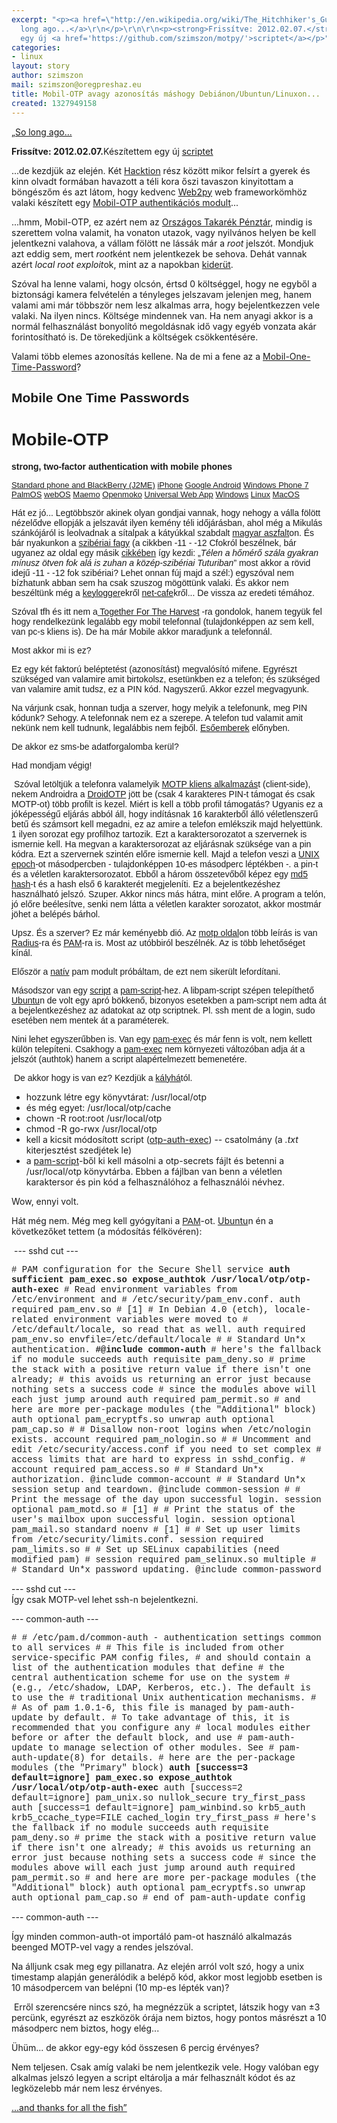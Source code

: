 ```yaml
---
excerpt: "<p><a href=\"http://en.wikipedia.org/wiki/The_Hitchhiker's_Guide_to_the_Galaxy\">„So
  long ago...</a>\r\n</p>\r\n\r\n<p><strong>Frissítve: 2012.02.07.</strong>Készítettem
  egy új <a href='https://github.com/szimszon/motpy/'>scriptet</a></p>"
categories:
- linux
layout: story
author: szimszon
mail: szimszon@oregpreshaz.eu
title: Mobil-OTP avagy azonosítás máshogy Debiánon/Ubuntun/Linuxon...
created: 1327949158
---
```

<p><a href="http://en.wikipedia.org/wiki/The_Hitchhiker's_Guide_to_the_Galaxy">„So long ago...</a>
</p>

<p><strong>Frissítve: 2012.02.07.</strong>Készítettem egy új <a href='https://github.com/szimszon/motpy/'>scriptet</a></p>
<p>...de kezdjük az elején. Két <a title="m1" href="http://tv.hir24.hu/musorinfo/sorozat/Hacktion/13394">Hacktion</a> rész között mikor felsírt a gyerek és kinn olvadt formában havazott a téli kora őszi tavaszon kinyitottam a böngészőm és azt látom, hogy kedvenc <a title="Web2py" href="http://web2py.com/">Web2py</a> web frameworkömhöz valaki készített egy <a href="https://groups.google.com/forum/#!topic/web2py/KrCzcTGYNIQ">Mobil-OTP authentikációs modult</a>...
</p>
<p>...hmm, Mobil-OTP, ez azért nem az <a title="OTP" href="https://www.otpbank.hu/portal/hu/fooldal">Országos Takarék Pénztár</a>, mindig is szerettem volna valamit, ha vonaton utazok, vagy nyilvános helyen be kell jelentkezni valahova, a vállam fölött ne lássák már a <em>root</em> jelszót. Mondjuk azt eddig sem, mert <em>root</em>ként nem jelentkezek be sehova. Dehát vannak azért <em>local root exploit</em>ok, mint az a napokban <a href="http://hup.hu/cikkek/20120123/mempodipper_linux_local_root_exploit_szabadon">kiderüt</a>.
</p>
<p>Szóval ha lenne valami, hogy olcsón, értsd 0 költséggel, hogy ne egyből a biztonsági kamera felvételén a tényleges jelszavam jelenjen meg, hanem valami ami már többször nem lesz alkalmas arra, hogy bejelentkezzen vele valaki. Na ilyen nincs. Költsége mindennek van. Ha nem anyagi akkor is a normál felhasználást bonyolító megoldásnak idő vagy egyéb vonzata akár forintosítható is. De törekedjünk a költségek csökkentésére.
</p>
<p>Valami több elemes azonosítás kellene. Na de mi a fene az a <a href="http://motp.sourceforge.net/">Mobil-One-Time-Password</a>?
</p>
<p><font face="arial"> </font>
</p>
<h2><font face="arial">Mobile One Time Passwords </font>
</h2><font face="arial">
<h1>Mobile-OTP
</h1><strong>strong, two-factor authentication with mobile phones</strong>
<p> <font size="-1"><a href="http://motp.sourceforge.net/#2">Standard phone and BlackBerry (J2ME)</a> <a href="http://motp.sourceforge.net/#7">iPhone</a> <a href="http://motp.sourceforge.net/#6">Google Android</a> <a href="http://motp.sourceforge.net/#7">Windows Phone 7</a> <a href="http://motp.sourceforge.net/#6">PalmOS</a> <a href="http://motp.sourceforge.net/#7">webOS</a> <a href="http://motp.sourceforge.net/#7">Maemo</a> <a href="http://motp.sourceforge.net/#7">Openmoko</a> <a href="http://motp.sourceforge.net/#6">Universal Web App</a> <a href="http://motp.sourceforge.net/#7">Windows</a> <a href="http://motp.sourceforge.net/#7">Linux</a> <a href="http://motp.sourceforge.net/#7">MacOS</a></font>
</p>
<p>Hát ez jó... Legtöbbször akinek olyan gondjai vannak, hogy nehogy a válla fölött nézelődve ellopják a jelszavát ilyen kemény téli időjárásban, ahol még a Mikulás szánkójáról is leolvadnak a sítalpak a kátyúkkal szabdalt <a href="http://www.cylex-tudakozo.hu/ceg-info/magyar-aszfalt-kft-42117.html">magyar aszfalt</a>on. És bár nyakunkon a <a href="http://index.hu/x.php?id=inxcl&amp;url=http://index.hu/gazdasag/magyar/2012/01/30/zabalja_a_gazt_a_teli_hideg/">szibériai fagy</a> (a cikkben -11 - -12 Cfokról beszélnek, bár ugyanez az oldal egy másik <a title="Tél a szibériai nomádok között" href="http://index.hu/tudomany/sziberia/">cikkében</a> így kezdi: „<em>Télen a hőmérő szála gyakran mínusz ötven fok alá is zuhan a közép-szibériai Tuturiban</em>” most akkor a rövid idejű -11 - -12 fok szibériai? Lehet onnan fúj majd a szél:) egyszóval nem bízhatunk abban sem ha csak szuszog mögöttünk valaki. És akkor nem beszéltünk még a <a href="http://lmgtfy.com/?q=keylogger">keylogger</a>ekről <a href="http://lmgtfy.com/?q=netcafe">net-cafe</a>kről... De vissza az eredeti témához.
</p>
<p> Szóval tfh és itt nem a<a href="http://www.tfh.org.uk/" class="l"> Together For The Harvest</a> -ra gondolok, hanem tegyük fel hogy rendelkezünk legalább egy mobil telefonnal (tulajdonképpen az sem kell, van pc-s kliens is). De ha már Mobile akkor maradjunk a telefonnál.
</p>
<p>Most akkor mi is ez?
</p>
<p> Ez egy két faktorú beléptetést (azonosítást) megvalósító mifene. Egyrészt szükséged van valamire amit birtokolsz, esetünkben ez a telefon; és szükséged van valamire amit tudsz, ez a PIN kód. Nagyszerű. Akkor ezzel megvagyunk.
</p>
<p> Na várjunk csak, honnan tudja a szerver, hogy melyik a telefonunk, meg PIN kódunk? Sehogy. A telefonnak nem ez a szerepe. A telefon tud valamit amit nekünk nem kell tudnunk, legalábbis nem fejből. <a href="http://www.imdb.com/title/tt0095953/">Esőemberek</a> előnyben.
</p>
<p>De akkor ez sms-be adatforgalomba kerül?
</p>
<p>Had mondjam végig!
</p>
<p>&nbsp;Szóval letöltjük a telefonra valamelyik <a title="Client-Side" href="http://motp.sourceforge.net/#6">MOTP kliens alkalmazás</a>t (client-side), nekem Androidra a <a href="https://market.android.com/details?id=net.marinits.android.droidotp">DroidOTP</a> jött be (csak 4 karakteres PIN-t támogat és csak MOTP-ot) több profilt is kezel. Miért is kell a több profil támogatás? Ugyanis ez a jóképességű eljárás abból áll, hogy indításnak 16 karakterből álló véletlenszerű betű és számsort kell megadni, ez az amire a telefon emlékszik majd helyettünk. 1 ilyen sorozat egy profilhoz tartozik. Ezt a karaktersorozatot a szervernek is ismernie kell. Ha megvan a karaktersorozat az eljárásnak szüksége van a pin kódra. Ezt a szervernek szintén előre ismernie kell. Majd a telefon veszi a <a href="http://en.wikipedia.org/wiki/Unix_time">UNIX epoch</a>-ot másodpercben - tulajdonképpen 10-es másodperc léptékben -. a pin-t és a véletlen karaktersorozatot. Ebből a három összetevőből képez egy <a href="http://en.wikipedia.org/wiki/MD5">md5 hash</a>-t és a hash első 6 karakterét megjeleníti. Ez a bejelentkezéshez használható jelszó. Szuper. Akkor nincs más hátra, mint előre. A program a telón, jó előre beélesítve, senki nem látta a véletlen karakter sorozatot, akkor mostmár jöhet a belépés bárhol.
</p>
<p>Upsz. És a szerver? Ez már keményebb dió. Az <a href="http://motp.sourceforge.net/">motp oldal</a>on több leírás is van <a href="http://freeradius.org/">Radius</a>-ra és <a href="http://en.wikipedia.org/wiki/Pluggable_authentication_module">PAM</a>-ra is. Most az utóbbiról beszélnék. Az is több lehetőséget kínál.
</p>
<p>Először a <a href="http://motp.sourceforge.net/pam_mobile_otp-0.6.1.tgz">natív</a> pam modult próbáltam, de ezt nem sikerült lefordítani.
</p>
<p>Másodszor van egy <a href="http://motp.sourceforge.net/PAM-script.zip">script</a> a <a href="http://sourceforge.net/projects/pam-script/">pam-script</a>-hez. A libpam-script szépen telepíthető <a href="http://ubuntu.hu/">Ubuntu</a>n de volt egy apró bökkenő, bizonyos esetekben a pam-script nem adta át a bejelentkezéshez az adatokat az otp scriptnek. Pl. ssh ment de a login, sudo esetében nem mentek át a paraméterek.
</p>
<p>Nini lehet egyszerűbben is. Van egy <a href="http://www.gsp.com/cgi-bin/man.cgi?section=8&amp;topic=pam_exec">pam-exec</a> és már fenn is volt, nem kellett külön telepíteni. Csakhogy a <font face="arial"><a href="http://www.gsp.com/cgi-bin/man.cgi?section=8&amp;topic=pam_exec">pam-exec</a></font> nem környezeti változóban adja át a jelszót (authtok) hanem a script alapértelmezett bemenetére.
</p>
<p>&nbsp;De akkor hogy is van ez? Kezdjük a <a href="http://lmgtfy.com/?q=k%E1lyha">kályhá</a>tól.
</p></font>
<ul>
  <li>hozzunk létre egy könyvtárat: /usr/local/otp</li>
  <li>és még egyet: /usr/local/otp/cache</li>
  <li>chown -R root:root /usr/local/otp</li>
  <li>chmod -R go-rwx /usr/local/otp</li>
  <li>kell a kicsit módosított script (<a href="http://linuxbox.hu/sites/default/files/otp-auth-exec.txt">otp-auth-exec</a>) -- csatolmány (a <em>.txt</em> kiterjesztést szedjétek le)
  <br /></li>
  <li>a <a href="http://sourceforge.net/projects/pam-script/">pam-script</a>-ből ki kell másolni a otp-secrets fájlt és betenni a /usr/local/otp könyvtárba. Ebben a fájlban van benn a véletlen karaktersor és pin kód a felhasználóhoz a felhasználói névhez.</li>
</ul>
<p>Wow, ennyi volt.
</p>
<p>Hát még nem. Még meg kell gyógyítani a <font face="arial"><a href="http://en.wikipedia.org/wiki/Pluggable_authentication_module">PAM</a></font>-ot. <a href="http://ubuntu.hu/">Ubuntu</a>n én a következőket tettem (a módosítás félkövéren):
</p>
<p>&nbsp;--- sshd cut ---
  <br />
</p>
<p><font face="courier new,courier,monospace">
# PAM configuration for the Secure Shell service
<strong>auth   sufficient      pam_exec.so expose_authtok /usr/local/otp/otp-auth-exec</strong>
# Read environment variables from /etc/environment and
# /etc/security/pam_env.conf.
auth       required     pam_env.so # [1]
# In Debian 4.0 (etch), locale-related environment variables were moved to
# /etc/default/locale, so read that as well.
auth       required     pam_env.so envfile=/etc/default/locale
#
# Standard Un*x authentication.
<strong>#@include common-auth</strong>
# here's the fallback if no module succeeds
auth    requisite                       pam_deny.so
# prime the stack with a positive return value if there isn't one already;
# this avoids us returning an error just because nothing sets a success code
# since the modules above will each just jump around
auth    required                        pam_permit.so
# and here are more per-package modules (the "Additional" block)
auth    optional        pam_ecryptfs.so unwrap
auth    optional                        pam_cap.so 
#
# Disallow non-root logins when /etc/nologin exists.
account    required     pam_nologin.so
#
# Uncomment and edit /etc/security/access.conf if you need to set complex
# access limits that are hard to express in sshd_config.
# account  required     pam_access.so
#
# Standard Un*x authorization.
@include common-account
#
# Standard Un*x session setup and teardown.
@include common-session
#
# Print the message of the day upon successful login.
session    optional     pam_motd.so # [1]
#
# Print the status of the user's mailbox upon successful login.
session    optional     pam_mail.so standard noenv # [1]
#
# Set up user limits from /etc/security/limits.conf.
session    required     pam_limits.so
#
# Set up SELinux capabilities (need modified pam)
# session  required     pam_selinux.so multiple
#
# Standard Un*x password updating.
@include common-password

</font>--- sshd cut ---
  <br /> Így csak MOTP-vel lehet ssh-n bejelentkezni.
</p>
<p>--- common-auth ---
</p> <font face="courier new,courier,monospace">
#
# /etc/pam.d/common-auth - authentication settings common to all services
#
# This file is included from other service-specific PAM config files,
# and should contain a list of the authentication modules that define
# the central authentication scheme for use on the system
# (e.g., /etc/shadow, LDAP, Kerberos, etc.).  The default is to use the
# traditional Unix authentication mechanisms.
#
# As of pam 1.0.1-6, this file is managed by pam-auth-update by default.
# To take advantage of this, it is recommended that you configure any
# local modules either before or after the default block, and use
# pam-auth-update to manage selection of other modules.  See
# pam-auth-update(8) for details.
# here are the per-package modules (the "Primary" block)
<strong>auth   [success=3 default=ignore]      pam_exec.so expose_authtok /usr/local/otp/otp-auth-exec</strong>
auth    [success=2 default=ignore]      pam_unix.so nullok_secure try_first_pass
auth    [success=1 default=ignore]      pam_winbind.so krb5_auth krb5_ccache_type=FILE cached_login try_first_pass
# here's the fallback if no module succeeds
auth    requisite                       pam_deny.so
# prime the stack with a positive return value if there isn't one already;
# this avoids us returning an error just because nothing sets a success code
# since the modules above will each just jump around
auth    required                        pam_permit.so
# and here are more per-package modules (the "Additional" block)
auth    optional        pam_ecryptfs.so unwrap
auth    optional                        pam_cap.so 
# end of pam-auth-update config

</font>
<p>--- common-auth ---
  <br />
</p>
<p>Így minden common-auth-ot importáló pam-ot használó alkalmazás beenged MOTP-vel vagy a rendes jelszóval.
</p>
<p>Na álljunk csak meg egy pillanatra. Az elején arról volt szó, hogy a unix timestamp alapján generálódik a belépő kód, akkor most legjobb esetben is 10 másodpercem van belépni (10 mp-es lépték van)?
</p>
<p>&nbsp;Erről szerencsére nincs szó, ha megnézzük a scriptet, látszik hogy van ±3 percünk, egyrészt az eszközök órája nem biztos, hogy pontos másrészt a 10 másodperc nem biztos, hogy elég...
</p>
<p>Ühüm... de akkor egy-egy kód összesen 6 percig érvényes?
</p>
<p>Nem teljesen. Csak amíg valaki be nem jelentkezik vele. Hogy valóban egy alkalmas jelszó legyen a script eltárolja a már felhasznált kódot és az legközelebb már nem lesz érvényes.
</p>
<p><a href="http://en.wikipedia.org/wiki/The_Hitchhiker's_Guide_to_the_Galaxy">...and thanks for all the fish”</a>
  <br />
</p>
<ul>
</ul>
